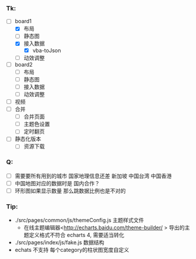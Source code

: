 ### Tk:
- [ ] board1 
    - [x] 布局
    - [ ] 静态图
    - [x] 接入数据 
        - [x] vba-toJson
    - [ ] 动效调整
- [ ] board2
    - [ ] 布局
    - [ ] 静态图
    - [ ] 接入数据
    - [ ] 动效调整
- [ ] 视频
- [ ] 合并
    - [ ] 合并页面
    - [ ] 主题色设置 
    - [ ] 定时翻页
- [ ] 静态化版本 
    - [ ] 资源下载

### Q:
- [ ] 需要要所有用到的城市 国家地理信息还差 新加坡 中国台湾 中国香港
- [ ] 中国地图对应的数据时是 国内合作？
- [ ] 环形图如果显示数量 那么跳数据比例也是不对的

### Tip:

* ./src/pages/common/js/themeConfig.js 主题样式文件
    * 在线主题编辑器<http://echarts.baidu.com/theme-builder/ > 导出的主题定义格式不符合 echarts 4, 需要适当转化
* ./src/pages/index/js/fake.js 数据结构
* echats 不支持 每个category的柱状图宽度自定义 



